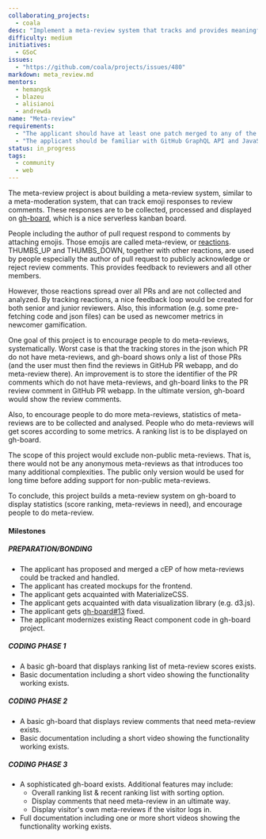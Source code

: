 ```yaml
---
collaborating_projects:
  - coala
desc: "Implement a meta-review system that tracks and provides meaningful analysis of reactions on reviews."
difficulty: medium
initiatives:
  - GSoC
issues:
  - "https://github.com/coala/projects/issues/480"
markdown: meta_review.md
mentors:
  - hemangsk
  - blazeu
  - alisianoi
  - andrewda
name: "Meta-review"
requirements:
  - "The applicant should have at least one patch merged to any of the coala repositories."
  - "The applicant should be familiar with GitHub GraphQL API and JavaScript."
status: in_progress
tags:
  - community
  - web
---
```


The meta-review project is about building a meta-review system,
similar to a meta-moderation system, that can track emoji responses to
review comments. These responses are to be collected, processed and displayed
on [gh-board](https://github.com/coala/gh-board), which is a nice serverless
kanban board.

People including the author of pull request respond to comments by attaching
emojis. Those emojis are called meta-review, or
[reactions](https://developer.github.com/v4/enum/reactioncontent/). THUMBS_UP
and THUMBS_DOWN, together with other reactions, are used by people especially
the author of pull request to publicly acknowledge or reject review comments.
This provides feedback to reviewers and all other members.

However, those reactions spread over all PRs and are not collected and
analyzed. By tracking reactions, a nice feedback loop would be created
for both senior and junior reviewers. Also, this information (e.g. some
pre-fetching code and json files) can be used as newcomer metrics in newcomer
gamification.

One goal of this project is to encourage people to do meta-reviews,
systematically. Worst case is that the tracking stores in the json which
PR do not have meta-reviews, and gh-board shows only a list of those PRs
(and the user must then find the reviews in GitHub PR webapp, and do
meta-review there). An improvement is to store the identifier of the PR
comments which do not have meta-reviews, and gh-board links to the PR
review comment in GitHub PR webapp. In the ultimate version, gh-board
would show the review comments.

Also, to encourage people to do more meta-reviews, statistics of meta-reviews
are to be collected and analysed. People who do meta-reviews will get scores
according to some metrics. A ranking list is to be displayed on gh-board.

The scope of this project would exclude non-public meta-reviews. That is,
there would not be any anonymous meta-reviews as that introduces too many
additional complexities. The public only version would be used for
long time before adding support for non-public meta-reviews.

To conclude, this project builds a meta-review system on gh-board to display
statistics (score ranking, meta-reviews in need), and encourage people to
do meta-review.

#### Milestones

##### PREPARATION/BONDING

- The applicant has proposed and merged a cEP of how meta-reviews could be
  tracked and handled.
- The applicant has created mockups for the frontend.
- The applicant gets acquainted with MaterializeCSS.
- The applicant gets acquainted with data visualization
  library (e.g. d3.js).
- The applicant gets
  [gh-board#13](https://github.com/coala/gh-board/issues/13) fixed.
- The applicant modernizes existing React component code in gh-board project.

##### CODING PHASE 1

- A basic gh-board that displays ranking list of meta-review scores exists.
- Basic documentation including a short video showing the functionality
  working exists.

##### CODING PHASE 2

- A basic gh-board that displays review comments that need meta-review exists.
- Basic documentation including a short video showing the functionality
  working exists.

##### CODING PHASE 3

- A sophisticated gh-board exists. Additional features may include:
  - Overall ranking list & recent ranking list with sorting option.
  - Display comments that need meta-review in an ultimate way.
  - Display visitor's own meta-reviews if the visitor logs in.
- Full documentation including one or more short videos showing the
  functionality working exists.
